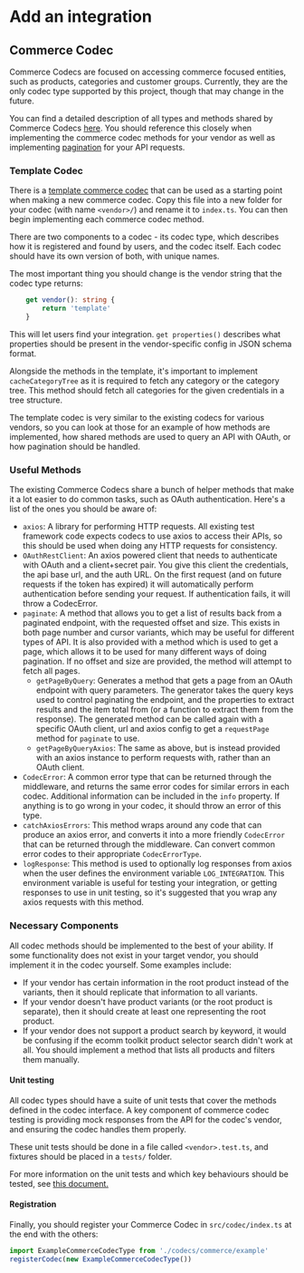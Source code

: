 # Add an integration

## Commerce Codec

Commerce Codecs are focused on accessing commerce focused entities, such as products, categories and customer groups. Currently, they are the only codec type supported by this project, though that may change in the future.

You can find a detailed description of all types and methods shared by Commerce Codecs [here](./commerce-codec.md). You should reference this closely when implementing the commerce codec methods for your vendor as well as implementing [pagination](./pagination.md) for your API requests.

### Template Codec
There is a [template commerce codec](../../src/codec/codecs/commerce/template.ts) that can be used as a starting point when making a new commerce codec. Copy this file into a new folder for your codec (with name `<vendor>/`) and rename it to `index.ts`. You can then begin implementing each commerce codec method.

There are two components to a codec - its codec type, which describes how it is registered and found by users, and the codec itself. Each codec should have its own version of both, with unique names.

The most important thing you should change is the vendor string that the codec type returns:
```ts
    get vendor(): string {
        return 'template'
    }
```
This will let users find your integration. `get properties()` describes what properties should be present in the vendor-specific config in JSON schema format.

Alongside the methods in the template, it's important to implement `cacheCategoryTree` as it is required to fetch any category or the category tree. This method should fetch all categories for the given credentials in a tree structure.

The template codec is very similar to the existing codecs for various vendors, so you can look at those for an example of how methods are implemented, how shared methods are used to query an API with OAuth, or how pagination should be handled.

### Useful Methods
The existing Commerce Codecs share a bunch of helper methods that make it a lot easier to do common tasks, such as OAuth authentication. Here's a list of the ones you should be aware of:

- `axios`: A library for performing HTTP requests. All existing test framework code expects codecs to use axios to access their APIs, so this should be used when doing any HTTP requests for consistency.
- `OAuthRestClient`: An axios powered client that needs to authenticate with OAuth and a client+secret pair. You give this client the credentials, the api base url, and the auth URL. On the first request (and on future requests if the token has expired) it will automatically perform authentication before sending your request. If authentication fails, it will throw a CodecError.
- `paginate`: A method that allows you to get a list of results back from a paginated endpoint, with the requested offset and size. This exists in both page number and cursor variants, which may be useful for different types of API. It is also provided with a method which is used to get a page, which allows it to be used for many different ways of doing pagination. If no offset and size are provided, the method will attempt to fetch all pages.
  - `getPageByQuery`: Generates a method that gets a page from an OAuth endpoint with query parameters. The generator takes the query keys used to control paginating the endpoint, and the properties to extract results and the item total from (or a function to extract them from the response). The generated method can be called again with a specific OAuth client, url and axios config to get a `requestPage` method for `paginate` to use.
  - `getPageByQueryAxios`: The same as above, but is instead provided with an axios instance to perform requests with, rather than an OAuth client.
- `CodecError`: A common error type that can be returned through the middleware, and returns the same error codes for similar errors in each codec. Additional information can be included in the `info` property. If anything is to go wrong in your codec, it should throw an error of this type.
- `catchAxiosErrors`: This method wraps around any code that can produce an axios error, and converts it into a more friendly `CodecError` that can be returned through the middleware. Can convert common error codes to their appropriate `CodecErrorType`.
- `logResponse`: This method is used to optionally log responses from axios when the user defines the environment variable `LOG_INTEGRATION`. This environment variable is useful for testing your integration, or getting responses to use in unit testing, so it's suggested that you wrap any axios requests with this method.

### Necessary Components

All codec methods should be implemented to the best of your ability. If some functionality does not exist in your target vendor, you should implement it in the codec yourself. Some examples include:

- If your vendor has certain information in the root product instead of the variants, then it should replicate that information to all variants.
- If your vendor doesn't have product variants (or the root product is separate), then it should create at least one representing the root product.
- If your vendor does not support a product search by keyword, it would be confusing if the ecomm toolkit product selector search didn't work at all. You should implement a method that lists all products and filters them manually. 

#### Unit testing

All codec types should have a suite of unit tests that cover the methods defined in the codec interface. A key component of commerce codec testing is providing mock responses from the API for the codec's vendor, and ensuring the codec handles them properly. 

These unit tests should be done in a file called `<vendor>.test.ts`, and fixtures should be placed in a `tests/` folder.

For more information on the unit tests and which key behaviours should be tested, see [this document.](./unit-testing.md)

#### Registration

Finally, you should register your Commerce Codec in `src/codec/index.ts` at the end with the others:

```ts
import ExampleCommerceCodecType from './codecs/commerce/example'
registerCodec(new ExampleCommerceCodecType())
```